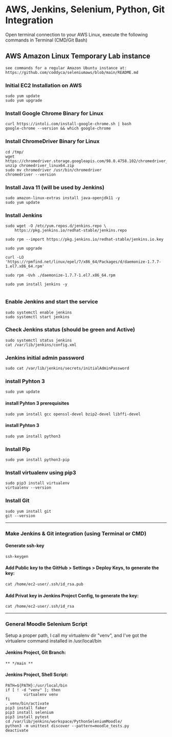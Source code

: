 # AWS, Jenkins, Selenium, Python, Git Integration

Open terminal connection to your AWS Linux, execute the following commands in Terminal (CMD/Git Bash)

## AWS Amazon Linux Temporary Lab instance
```
see commands for a regular Amazon Ubuntu instance at:
https://github.com/coddyca/seleniumaws/blob/main/README.md
```
### Initial EC2 Installation on AWS

```
sudo yum update
sudo yum upgrade
```

### Install Google Chrome Binary for Linux

```
curl https://intoli.com/install-google-chrome.sh | bash
google-chrome --version && which google-chrome
```

### Install ChromeDriver Binary for Linux

```
cd /tmp/
wget https://chromedriver.storage.googleapis.com/98.0.4758.102/chromedriver_linux64.zip
unzip chromedriver_linux64.zip
sudo mv chromedriver /usr/bin/chromedriver
chromedriver --version
```

### Install Java 11 (will be used by Jenkins)

```
sudo amazon-linux-extras install java-openjdk11 -y
sudo yum update 
```

### Install Jenkins

```
sudo wget -O /etc/yum.repos.d/jenkins.repo \
    https://pkg.jenkins.io/redhat-stable/jenkins.repo

sudo rpm --import https://pkg.jenkins.io/redhat-stable/jenkins.io.key

sudo yum upgrade

curl -LO 'https://rpmfind.net/linux/epel/7/x86_64/Packages/d/daemonize-1.7.7-1.el7.x86_64.rpm'

sudo rpm -Uvh ./daemonize-1.7.7-1.el7.x86_64.rpm

sudo yum install jenkins -y


```

### Enable Jenkins and start the service

```
sudo systemctl enable jenkins
sudo systemctl start jenkins
```

### Check Jenkins status (should be green and Active)

```
sudo systemctl status jenkins
cat /var/lib/jenkins/config.xml
```

### Jenkins initial admin password

```
sudo cat /var/lib/jenkins/secrets/initialAdminPassword
```

### install Pyhton 3

```
sudo yum update
```
#### install Pyhton 3 prerequisites
```
sudo yum install gcc openssl-devel bzip2-devel libffi-devel
```
#### install Pyhton 3
```
sudo yum install python3 
```

### Install Pip
```
sudo yum install python3-pip
```

### Install virtualenv using pip3
```
sudo pip3 install virtualenv 
virtualenv --version
```

### Install Git
```
sudo yum install git
git --version
```

---

### Make Jenkins & Git integration (using Terminal or CMD)

#### Generate ssh-key
```
ssh-keygen
```

#### Add Public key to the GitHub > Settings > Deploy Keys, to generate the key:
```
cat /home/ec2-user/.ssh/id_rsa.pub
```
#### Add Privat key in Jenkins Project Config, to generate the key:
```
cat /home/ec2-user/.ssh/id_rsa
```
---

### General Moodle Selenium Script

Setup a proper path, I call my virtualenv dir "venv", and I've got the virtualenv command installed in /usr/local/bin

#### Jenkins Project, Git Branch: 
```
** */main **
```
#### Jenkins Project, Shell Script: 

```
PATH=${PATH}:/usr/local/bin
if [ ! -d "venv" ]; then
        virtualenv venv
fi
. venv/bin/activate
pip3 install faker
pip3 install selenium
pip3 install pytest
cd /var/lib/jenkins/workspace/PythonSeleniumMoodle/
python3 -m unittest discover --pattern=moodle_tests.py
deactivate
```